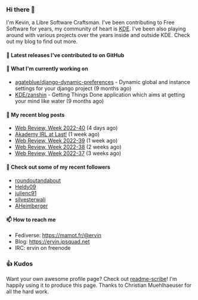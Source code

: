 ### Hi there 👋

I'm Kevin, a Libre Software Craftsman. I've been contributing to Free Software for years,
my community of heart is [KDE](https://kde.org). I've been also playing around with various
projects over the years inside and outside KDE. Check out my blog to find out more.

#### 🔭 Latest releases I've contributed to on GitHub


#### 🌱 What I'm currently working on

- [agateblue/django-dynamic-preferences](https://github.com/agateblue/django-dynamic-preferences) - Dynamic global and instance settings for your django project (9 months ago)
- [KDE/zanshin](https://github.com/KDE/zanshin) - Getting Things Done application which aims at getting your mind like water (9 months ago)

#### 📜 My recent blog posts

- [Web Review, Week 2022-40](https://ervin.ipsquad.net/blog/2022/10/07/web-review-week-2022-40/) (4 days ago)
- [Akademy IRL at Last!](https://ervin.ipsquad.net/blog/2022/09/30/akademy-irl-at-last/) (1 week ago)
- [Web Review, Week 2022-39](https://ervin.ipsquad.net/blog/2022/09/30/web-review-week-2022-39/) (1 week ago)
- [Web Review, Week 2022-38](https://ervin.ipsquad.net/blog/2022/09/23/web-review-week-2022-38/) (2 weeks ago)
- [Web Review, Week 2022-37](https://ervin.ipsquad.net/blog/2022/09/16/web-review-week-2022-37/) (3 weeks ago)

#### 👯 Check out some of my recent followers

- [roundoutandabout](https://github.com/roundoutandabout)
- [Heldy09](https://github.com/Heldy09)
- [julienc91](https://github.com/julienc91)
- [silvesterwali](https://github.com/silvesterwali)
- [AHeimberger](https://github.com/AHeimberger)

#### 📫 How to reach me

- Fediverse: https://mamot.fr/@ervin
- Blog: https://ervin.ipsquad.net
- IRC: ervin on freenode

### 👍 Kudos

Want your own awesome profile page? Check out [readme-scribe](https://github.com/muesli/readme-scribe)!
I'm happily using it to produce this page. Thanks to Christian Muehlhaeuser for all the hard work.

